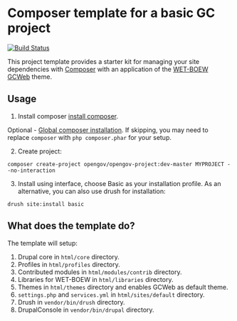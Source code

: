 # Composer template for a basic GC project

[![Build Status](https://travis-ci.org/RabiaSajjad/basic.svg?branch=master)](https://travis-ci.org/RabiaSajjad/basic)

This project template provides a starter kit for managing your site
dependencies with [Composer](https://getcomposer.org/) with an
application of the [WET-BOEW GCWeb](https://github.com/wet-boew/GCWeb) theme.

## Usage

1. Install composer [install composer](https://getcomposer.org/doc/00-intro.md#installation-linux-unix-osx).

Optional - [Global composer installation](https://getcomposer.org/doc/00-intro.md#globally).
If skipping, you may need to replace `composer` with `php composer.phar` for your setup.

2. Create project:

```
composer create-project opengov/opengov-project:dev-master MYPROJECT --no-interaction
```

3. Install using interface, choose Basic as your installation profile. As an alternative, 
you can also use drush for installation:

```
drush site:install basic
```

## What does the template do?

The template will setup:

1. Drupal core in `html/core` directory.
2. Profiles in `html/profiles` directory.
3. Contributed modules in `html/modules/contrib` directory.
4. Libraries for WET-BOEW in `html/libraries` directory.
5. Themes in `html/themes` directory and enables GCWeb as default theme.
6. `settings.php` and `services.yml` in `html/sites/default` directory. 
7. Drush in `vendor/bin/drush` directory.
8. DrupalConsole in `vendor/bin/drupal` directory.
